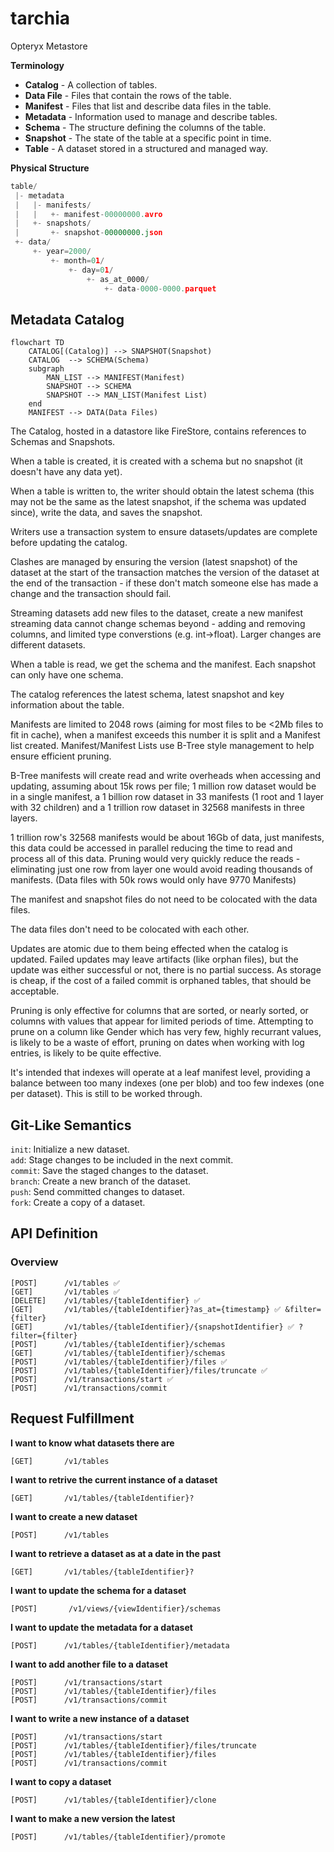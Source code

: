 # tarchia
Opteryx Metastore

**Terminology**

- **Catalog** - A collection of tables.
- **Data File** - Files that contain the rows of the table.
- **Manifest** - Files that list and describe data files in the table.
- **Metadata** - Information used to manage and describe tables.
- **Schema** - The structure defining the columns of the table.
- **Snapshot** - The state of the table at a specific point in time.
- **Table** - A dataset stored in a structured and managed way.

**Physical Structure**

~~~python
table/
 |- metadata
 |   |- manifests/
 |   |   +- manifest-00000000.avro
 |   +- snapshots/
 |       +- snapshot-00000000.json
 +- data/
     +- year=2000/
         +- month=01/
             +- day=01/
                 +- as_at_0000/
                     +- data-0000-0000.parquet
~~~

## Metadata Catalog

~~~mermaid
flowchart TD
    CATALOG[(Catalog)] --> SNAPSHOT(Snapshot)
    CATALOG  --> SCHEMA(Schema)
    subgraph  
        MAN_LIST --> MANIFEST(Manifest)
        SNAPSHOT --> SCHEMA
        SNAPSHOT --> MAN_LIST(Manifest List)
    end
    MANIFEST --> DATA(Data Files)
~~~

The Catalog, hosted in a datastore like FireStore, contains references to Schemas and Snapshots. 

When a table is created, it is created with a schema but no snapshot (it doesn't have any data yet).

When a table is written to, the writer should obtain the latest schema (this may not be the same as the latest snapshot, if the schema was updated since), write the data, and saves the snapshot.

Writers use a transaction system to ensure datasets/updates are complete before updating the catalog.

Clashes are managed by ensuring the version (latest snapshot) of the dataset at the start of the transaction matches the version of the dataset at the end of the transaction - if these don't match someone else has made a change and the transaction should fail.

Streaming datasets add new files to the dataset, create a new manifest streaming data cannot change schemas beyond - adding and removing columns, and limited type converstions (e.g. int->float). Larger changes are different datasets.

When a table is read, we get the schema and the manifest. Each snapshot can only have one schema.

The catalog references the latest schema, latest snapshot and key information about the table.

Manifests are limited to 2048 rows (aiming for most files to be <2Mb files to fit in cache), when a manifest exceeds this number it is split and a Manifest list created. Manifest/Manifest Lists use B-Tree style management to help ensure efficient pruning. 

B-Tree manifests will create read and write overheads when accessing and updating, assuming about 15k rows per file; 1 million row dataset would be in a single manifest, a 1 billion row dataset in 33 manifests (1 root and 1 layer with 32 children) and a 1 trillion row dataset in 32568 manifests in three layers. 

1 trillion row's 32568 manifests would be about 16Gb of data, just manifests, this data could be accessed in parallel reducing the time to read and process all of this data. Pruning would very quickly reduce the reads - eliminating just one row from layer one would avoid reading thousands of manifests. (Data files with 50k rows would only have 9770 Manifests)

The manifest and snapshot files do not need to be colocated with the data files.

The data files don't need to be colocated with each other.

Updates are atomic due to them being effected when the catalog is updated. Failed updates may leave artifacts (like orphan files), but the update was either successful or not, there is no partial success. As storage is cheap, if the cost of a failed commit is orphaned tables, that should be acceptable.

Pruning is only effective for columns that are sorted, or nearly sorted, or columns with values that appear for limited periods of time. Attempting to prune on a column like Gender which has very few, highly recurrant values, is likely to be a waste of effort, pruning on dates when working with log entries, is likely to be quite effective.

It's intended that indexes will operate at a leaf manifest level, providing a balance between too many indexes (one per blob) and too few indexes (one per dataset). This is still to be worked through.

## Git-Like Semantics

`init`: Initialize a new dataset.  
`add`: Stage changes to be included in the next commit.  
`commit`: Save the staged changes to the dataset.  
`branch`: Create a new branch of the dataset.  
`push`: Send committed changes to dataset.  
`fork`: Create a copy of a dataset.

## API Definition

### Overview

    [POST]      /v1/tables ✅
    [GET]       /v1/tables ✅
    [DELETE]    /v1/tables/{tableIdentifier} ✅
    [GET]       /v1/tables/{tableIdentifier}?as_at={timestamp} ✅ &filter={filter}
    [GET]       /v1/tables/{tableIdentifier}/{snapshotIdentifier} ✅ ?filter={filter}
    [POST]      /v1/tables/{tableIdentifier}/schemas
    [GET]       /v1/tables/{tableIdentifier}/schemas
    [POST]      /v1/tables/{tableIdentifier}/files ✅
    [POST]      /v1/tables/{tableIdentifier}/files/truncate ✅
    [POST]      /v1/transactions/start ✅
    [POST]      /v1/transactions/commit 

<!---
    [POST]      /v1/tables/{tableIdentifier}/metadata
    [POST]      /v1/tables/{tableIdentifier}/clone

    [POST]      /v1/tables/{tableIdentifier}/permissions
    [GET]       /v1/tables/{tableIdentifier}/permissions/check
    [POST]      /v1/tables/{tableIdentifier}/maintenance/compact
    [POST]      /v1/tables/{tableIdentifier}/maintenance/refresh_metadata

    [POST]      /v1/views
    [GET]       /v1/views
    [GET]       /v1/views/{viewIdentifier}
    [DELETE]    /v1/views/{viewIdentifier}
    [GET]       /v1/views/{viewIdentifier}/metadata
    [POST]      /v1/views/{viewIdentifier}/metadata

    [GET]       /v1/search?query=searchTerm

    [POST]      /v1/tables/{tableIdentifier}/quality-rules
    [GET]       /v1/tables/{tableIdentifier}/quality-rules
    [DELETE]    /v1/tables/{tableIdentifier}/quality-rules/{ruleIdentifier}
    [POST]      /v1/tables/{tableIdentifier}/quality-rules/{ruleIdentifier}/validate

    [GET]       /v1/tables/{tableIdentifier}/lineage
    [GET]       /v1/tables/{tableIdentifier}/audit-logs
    [GET]       /v1/views/{viewIdentifier}/audit-logs

    [POST]      /v1/tables/{tableIdentifier}/triggers
    [GET]       /v1/tables/{tableIdentifier}/triggers
    [DELETE]    /v1/tables/{tableIdentifier}/triggers/{triggerIdentifier}

    INDEX APIs
--->

## Request Fulfillment

**I want to know what datasets there are**

    [GET]       /v1/tables

**I want to retrive the current instance of a dataset**

    [GET]       /v1/tables/{tableIdentifier}?

**I want to create a new dataset**

    [POST]      /v1/tables

**I want to retrieve a dataset as at a date in the past**

    [GET]       /v1/tables/{tableIdentifier}?

**I want to update the schema for a dataset**

    [POST]       /v1/views/{viewIdentifier}/schemas

**I want to update the metadata for a dataset**

    [POST]      /v1/tables/{tableIdentifier}/metadata

**I want to add another file to a dataset**

    [POST]      /v1/transactions/start
    [POST]      /v1/tables/{tableIdentifier}/files
    [POST]      /v1/transactions/commit

**I want to write a new instance of a dataset**

    [POST]      /v1/transactions/start
    [POST]      /v1/tables/{tableIdentifier}/files/truncate
    [POST]      /v1/tables/{tableIdentifier}/files
    [POST]      /v1/transactions/commit

**I want to copy a dataset**

    [POST]      /v1/tables/{tableIdentifier}/clone

**I want to make a new version the latest**

    [POST]      /v1/tables/{tableIdentifier}/promote

